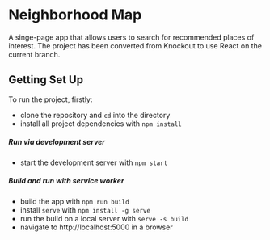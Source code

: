# Neighborhood Map

A singe-page app that allows users to search for recommended places of interest. The project has been converted from Knockout to use React on the current branch.

## Getting Set Up

To run the project, firstly:

* clone the repository and `cd` into the directory
* install all project dependencies with `npm install`

##### Run via development server

* start the development server with `npm start`

##### Build and run with service worker

* build the app with `npm run build`
* install `serve` with `npm install -g serve`
* run the build on a local server with `serve -s build`
* navigate to http://localhost:5000 in a browser
